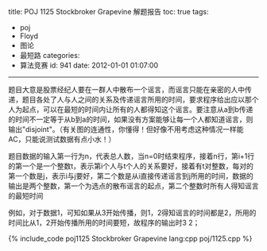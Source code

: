 title: POJ 1125 Stockbroker Grapevine 解题报告
toc: true
tags:
  - poj
  - Floyd
  - 图论
  - 最短路
categories:
  - 算法竞赛
id: 941
date: 2012-01-01 01:07:00
---

题目大意是股票经纪人要在一群人中散布一个谣言，而谣言只能在亲密的人中传递，题目各处了人与人之间的关系及传递谣言所用的时间，要求程序给出应以那个人为起点，可以在最短的时间内让所有的人都得知这个谣言。要注意从a到b传递的时间不一定等于从b到a的时间，如果没有方案能够让每一个人都知道谣言，则输出"disjoint"。（有关图的连通性，你懂得！但好像不用考虑这种情况一样能AC，只能说测试数据有点小水！）

题目数据的输入第一行为n，代表总人数，当n=0时结束程序，接着n行，第i+1行的第一个是一个整数t，表示第i个人与t个人的关系要好，接着有t对整数，每对的第一个数是j，表示i与j要好，第二个数是从i直接传递谣言到j所用的时间，数据的输出是两个整数，第一个为选点的散布谣言的起点，第二个整数时所有人得知谣言的最短时间

例如，对于数据1，可知如果从3开始传播，则1，2得知谣言的时间都是2，所用的时间比从1，2开始传播所用的时间要短，故程序的输出时3 2；

{% include_code poj1125 Stockbroker Grapevine lang:cpp poj/1125.cpp %}